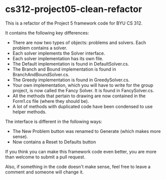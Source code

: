# cs312-project05-clean-refactor

This is a refactor of the Project 5 framework code for BYU CS 312.

It contains the following key differences:
* There are now two types of objects: problems and solvers. Each problem contains a solver.
* Each solver implements the Solver interface.
* Each solver implementation has its own file. 
 * The Default implementation is found in DefaultSolver.cs.
 * The Branch and Bound implementation is found in BranchAndBoundSolver.cs.
 * The Greedy implementation is found in GreedySolver.cs.
 * Your own implementation, which you will have to write for the group project, is now called the Fancy Solver. It is found in FancySolver.cs.
* All the methods that pertain to drawing are now contained in the Form1.cs file (where they should be).
* A lot of methods with duplicated code have been condensed to use helper methods.

The interface is different in the following ways:
* The New Problem button was renamed to Generate (which makes more sense).
* Now contains a Reset to Defaults button

If you think you can make this framework code even better, you are more than welcome to submit a pull request.

Also, if something in the code doesn't make sense, feel free to leave a comment and someone will change it.

